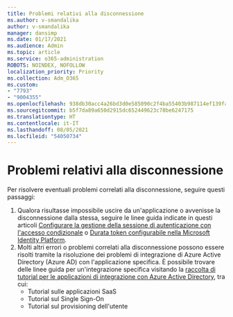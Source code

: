 ```yaml
---
title: Problemi relativi alla disconnessione
ms.author: v-smandalika
author: v-smandalika
manager: dansimp
ms.date: 01/17/2021
ms.audience: Admin
ms.topic: article
ms.service: o365-administration
ROBOTS: NOINDEX, NOFOLLOW
localization_priority: Priority
ms.collection: Adm_O365
ms.custom:
- "7793"
- "9004355"
ms.openlocfilehash: 938db30acc4a26bd3d0e585090c2f4ba55403b987114ef139fa74d4c2433a219
ms.sourcegitcommit: b5f7da89a650d2915dc652449623c78be6247175
ms.translationtype: HT
ms.contentlocale: it-IT
ms.lasthandoff: 08/05/2021
ms.locfileid: "54050734"
---
```

# <a name="sign-out-issues"></a>Problemi relativi alla disconnessione

Per risolvere eventuali problemi correlati alla disconnessione, seguire questi passaggi:

1. Qualora risultasse impossibile uscire da un'applicazione o avvenisse la disconnessione dalla stessa, seguire le linee guida indicate in questi articoli [Configurare la gestione della sessione di autenticazione con l'accesso condizionale](https://docs.microsoft.com/azure/active-directory/conditional-access/howto-conditional-access-session-lifetime) o [Durata token configurabile nella Microsoft Identity Platform](https://docs.microsoft.com/azure/active-directory/develop/active-directory-configurable-token-lifetimes).
2. Molti altri errori o problemi correlati alla disconnessione possono essere risolti tramite la risoluzione dei problemi di integrazione di Azure Active Directory (Azure AD) con l'applicazione specifica. È possibile trovare delle linee guida per un'integrazione specifica visitando la [raccolta di tutorial per le applicazioni di integrazione con Azure Active Directory](https://docs.microsoft.com/azure/active-directory/saas-apps/tutorial-list), tra cui:
    - Tutorial sulle applicazioni SaaS
    - Tutorial sul Single Sign-On
    - Tutorial sul provisioning dell'utente